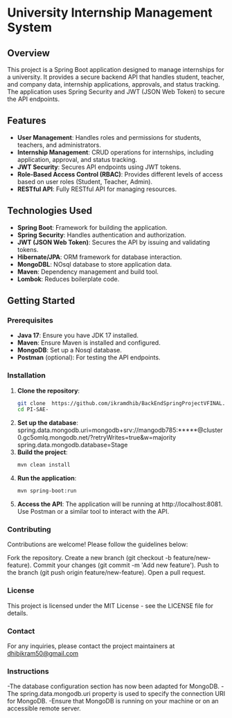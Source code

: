 # University Internship Management System

## Overview

This project is a Spring Boot application designed to manage internships for a university. It provides a secure backend API that handles student, teacher, and company data, internship applications, approvals, and status tracking. The application uses Spring Security and JWT (JSON Web Token) to secure the API endpoints.

## Features

- **User Management**: Handles roles and permissions for students, teachers, and administrators.
- **Internship Management**: CRUD operations for internships, including application, approval, and status tracking.
- **JWT Security**: Secures API endpoints using JWT tokens.
- **Role-Based Access Control (RBAC)**: Provides different levels of access based on user roles (Student, Teacher, Admin).
- **RESTful API**: Fully RESTful API for managing resources.

## Technologies Used

- **Spring Boot**: Framework for building the application.
- **Spring Security**: Handles authentication and authorization.
- **JWT (JSON Web Token)**: Secures the API by issuing and validating tokens.
- **Hibernate/JPA**: ORM framework for database interaction.
- **MongoDBL**: NOsql database to store application data.
- **Maven**: Dependency management and build tool.
- **Lombok**: Reduces boilerplate code.

## Getting Started

### Prerequisites

- **Java 17**: Ensure you have JDK 17 installed.
- **Maven**: Ensure Maven is installed and configured.
- **MongoDB**: Set up a Nosql database.
- **Postman** (optional): For testing the API endpoints.

### Installation

1. **Clone the repository**:
   ```bash
   git clone  https://github.com/ikramdhib/BackEndSpringProjectVFINAL.git
   cd PI-SAE-
2. **Set up the database**:
   spring.data.mongodb.uri=mongodb+srv://mangodb785:*****@cluster0.gc5omlq.mongodb.net/?retryWrites=true&w=majority
   spring.data.mongodb.database=Stage
3. **Build the project**:
   ```bash
   mvn clean install
5. **Run the application**:
   ```bash
   mvn spring-boot:run
6. **Access the API**:
   The application will be running at http://localhost:8081.
    Use Postman or a similar tool to interact with the API.
### Contributing
Contributions are welcome! Please follow the guidelines below:

Fork the repository.
Create a new branch (git checkout -b feature/new-feature).
Commit your changes (git commit -m 'Add new feature').
Push to the branch (git push origin feature/new-feature).
Open a pull request.

### License

This project is licensed under the MIT License - see the LICENSE file for details.

### Contact

For any inquiries, please contact the project maintainers at dhibikram50@gmail.com

### Instructions

-The database configuration section has now been adapted for MongoDB.
-The spring.data.mongodb.uri property is used to specify the connection URI for MongoDB.
-Ensure that MongoDB is running on your machine or on an accessible remote server.

